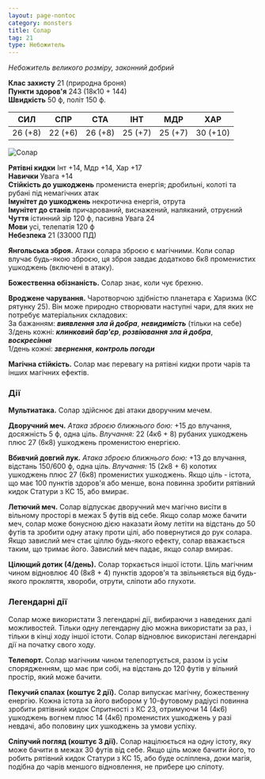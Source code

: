 ```yaml
---
layout: page-nontoc
category: monsters
title: Солар
tag: 21
type: Небожитель
---
```


_Небожитель великого розміру, законний добрий_

**Клас захисту** 21 (природна броня)    
**Пункти здоров'я** 243 (18к10 + 144)    
**Швидкість** 50 ф, політ 150 ф.

| СИЛ     | СПР     | СТА     | ІНТ     | МДР     | ХАР      |
| ------- | ------- | ------- | ------- | ------- | -------- |
| 26 (+8) | 22 (+6) | 26 (+8) | 25 (+7) | 25 (+7) | 30 (+10) |

![Солар](https://www.dndbeyond.com/avatars/thumbnails/30761/809/1000/1000/638061094428241214.png)

**Рятівні кидки** Інт +14, Мдр +14, Хар +17    
**Навички** Увага +14    
**Стійкість до ушкоджень** промениста енергія; дробильні, колоті та рубані під немагічних атак    
**Імунітет до ушкоджень** некротична енергія, отрута    
**Імунітет до станів** причарований, виснажений, наляканий, отруєний    
**Чуття** істинний зір 120 ф, пасивна Увага 24    
**Мови** усі, телепатія 120 ф    
**Небезпека** 21 (33000 ПД)

**Янгольська зброя.** Атаки солара зброєю є магічними. Коли солар влучає будь-якою зброєю, ця зброя завдає додатково 6к8 променистих ушкоджень (включені в атаку).    

**Божественна обізнаність.** Солар знає, коли чує брехню.    

**Вроджене чарування.** Чаротворчою здібністю планетара є Харизма (КС рятунку 25). Він може природно створювати наступні чари, для яких не потребує матеріальних складових:    
За бажанням: **_виявлення зла й добра_**, **_невидимість_** (тільки на себе)    
3/день кожні: **_клинковий бар'єр_**, **_розвіювання зла й добра_**, **_воскресіння_**    
1/день кожні: **_звернення_**, **_контроль погоди_**    

**Магічна стійкість.** Солар має перевагу на рятівні кидки проти чарів та інших магічних ефектів.

### Дії
**Мультиатака.** Солар здійснює дві атаки дворучним мечем.    

**Дворучний меч.** _Атака зброєю ближнього бою:_ +15 до влучання, досяжність 5 ф, одна ціль. _Влучання:_ 22 (4к6 + 8) рубаних ушкоджень плюс 27 (6к8) ушкоджень променистою енергією.    

**Вбивчий довгий лук.** _Атака зброєю ближнього бою:_ +13 до влучання, відстань 150/600 ф, одна ціль. _Влучання:_ 15 (2к8 + 6) колотих ушкоджень плюс 27 (6к8) променистих ушкоджень. Якщо ціль - істота, що має 100 пунктів здоров'я або менше, вона повинна зробити рятівний кидок Статури з КС 15, або вмирає.   

**Летючий меч.** Солар відпускає дворучний меч магічно висіти в вільному просторі в межах 5 футів від себе. Якщо солар може бачити меч, солар може бонусною дією наказати йому летіти на відстань до 50 футів та зробити одну атаку проти цілі, або повернутися до рук солара. Якщо завислий меч стає ціллю будь-якого ефекту, солар вважається таким, що тримає його. Завислий меч падає, якщо солар вмирає.   

**Цілющий дотик (4/день).** Солар торкається іншої істоти. Ціль магічним чином відновлює 40 (8к8 + 4) пунктів здоров'я та звільняється від будь-якого прокляття, хвороби, отрути, сліпоти або глухоти.

### Легендарні дії
Солар може використати 3 легендарні дії, вибираючи з наведених далі можливостей. Тільки одну легендарну дію можна використати за раз, і тільки в кінці ходу іншої істоти. Солар відновлює використані легендарні дії на початку свого ходу.    

**Телепорт.** Солар магічним чином телепортується, разом із усім спорядженням, що має при собі, на відстань до 120 футів у вільний простір, який може бачити.    

**Пекучий спалах (коштує 2 дії).** Солар випускає магічну, божественну енергію. Кожна істота за його вибором у 10-футовому радіусі повинна зробити рятівний кидок Спритності з КС 23, отримуючи 14 (4к6) ушкоджень вогнем плюс 14 (4к6) променистих ушкоджень у разі невдачі, або половину цих ушкоджень за умови успіху.    

**Сліпучий погляд (коштує 3 дії).** Солар націлюється на одну істоту, яку може бачити в межах 30 футів від себе. Якщо ціль може бачити його, то робить рятівний кидок Статури з КС 15, або буде осліплена, доки магія, подібна до чарів меншого відновлення, не прибере цю сліпоту.
